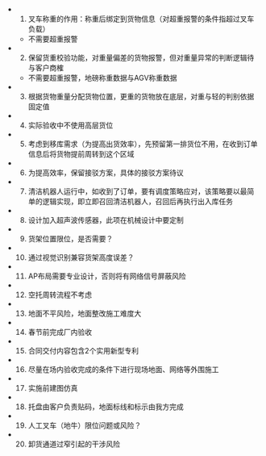 - 1. 叉车称重的作用：称重后绑定到货物信息（对超重报警的条件指超过叉车负载）
	- 不需要超重报警
- 2. 保留货重校验功能，对重量偏差的货物报警，但对重量异常的判断逻辑待与客户商榷
	- 不需要超重报警，地磅称重数据与AGV称重数据
- 3. 根据货物重量分配货物位置，更重的货物放在底层，对重与轻的判别依据固定值
- 4. 实际验收中不使用高层货位
- 5. 考虑到移库需求（为提高出货效率），先预留第一排货位不用，在收到订单信息后将货物提前周转到这个区域
- 6. 为提高效率，保留接驳方案，具体的接驳方案待议
- 7. 清洁机器人运行中，如收到了订单，要有调度策略应对，该策略要以最简单的逻辑实现，即立即召回清洁机器人，召回后再执行出入库任务
- 8. 设计加入超声波传感器，此项在机械设计中要定制
- 9. 货架位置限位，是否需要？
- 10. 通过视觉识别兼容货架高度误差？
- 11. AP布局需要专业设计，否则将有网络信号屏蔽风险
- 12. 空托周转流程不考虑
- 13. 地面不平风险，地面整改施工难度大
- 14. 春节前完成厂内验收
- 15. 合同交付内容包含2个实用新型专利
- 16. 尽量在场内验收完成的条件下进行现场地面、网络等外围施工
- 17. 实施前建图仿真
- 18. 托盘由客户负责贴码，地面标线和标示由我方完成
- 19. 人工叉车（地牛）限位问题或风险？
- 20. 卸货通道过窄引起的干涉风险